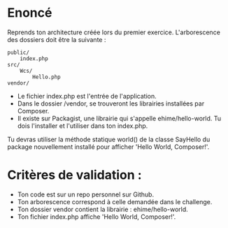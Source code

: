 # Enoncé

Reprends ton architecture créée lors du premier exercice. 
L'arborescence des dossiers doit être la suivante :
```
public/
    index.php
src/
    Wcs/
        Hello.php
vendor/
``` 
* Le fichier index.php est l'entrée de l'application.
* Dans le dossier /vendor, se trouveront les librairies installées par Composer.
* Il existe sur Packagist, une librairie qui s'appelle ehime/hello-world. Tu dois l'installer et l'utiliser dans ton index.php.

Tu devras utiliser la méthode statique world() de la classe SayHello du package nouvellement installé pour afficher 'Hello World, Composer!'.

# Critères de validation :

* Ton code est sur un repo personnel sur Github.
* Ton arborescence correspond à celle demandée dans le challenge.
* Ton dossier vendor contient la librairie : ehime/hello-world.
* Ton fichier index.php affiche 'Hello World, Composer!'.